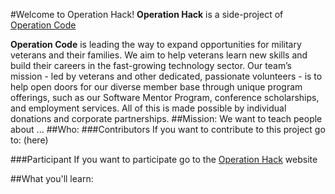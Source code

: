 #Welcome to Operation Hack!
**Operation Hack** is a side-project of [Operation Code](https://operationcode.org) 

**Operation Code** is leading the way to expand opportunities for military veterans and their families. We aim to help veterans learn new skills and build their careers in the fast-growing technology sector. Our team’s mission - led by veterans and other dedicated, passionate volunteers - is to help open doors for our diverse member base through unique program offerings, such as our Software Mentor Program, conference scholarships, and employment services. All of this is made possible by individual donations and corporate partnerships. 
##Mission: 
We want to teach people about ...
##Who:
###Contributors
If you want to contribute to this project go to: (here)

###Participant
If you want to participate go to the [Operation Hack]() website

##What you'll learn:
